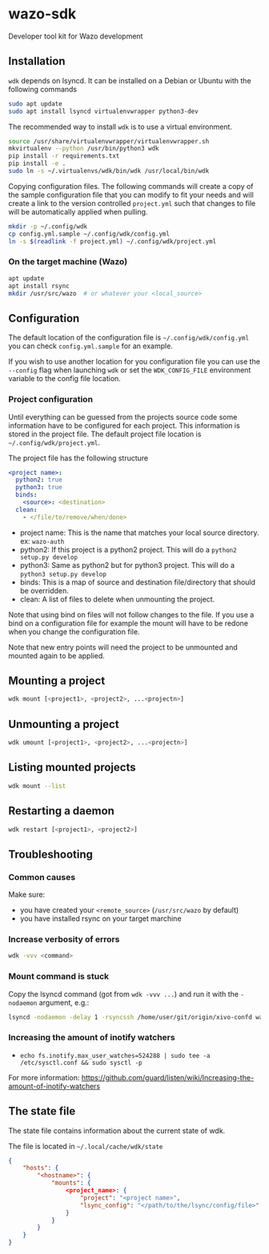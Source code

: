 # wazo-sdk

Developer tool kit for Wazo development


## Installation

`wdk` depends on lsyncd. It can be installed on a Debian or Ubuntu with the following
commands

```sh
sudo apt update
sudo apt install lsyncd virtualenvwrapper python3-dev
```

The recommended way to install `wdk` is to use a virtual environment.

```sh
source /usr/share/virtualenvwrapper/virtualenvwrapper.sh
mkvirtualenv --python /usr/bin/python3 wdk
pip install -r requirements.txt
pip install -e .
sudo ln -s ~/.virtualenvs/wdk/bin/wdk /usr/local/bin/wdk
```

Copying configuration files. The following commands will create a copy of the sample
configuration file that you can modify to fit your needs and will create a link to the
version controlled `project.yml` such that changes to file will be automatically applied
when pulling.

```sh
mkdir -p ~/.config/wdk
cp config.yml.sample ~/.config/wdk/config.yml
ln -s $(readlink -f project.yml) ~/.config/wdk/project.yml
```


### On the target machine (Wazo)

```sh
apt update
apt install rsync
mkdir /usr/src/wazo  # or whatever your <local_source>
```


## Configuration

The default location of the configuration file is `~/.config/wdk/config.yml` you can check
`config.yml.sample` for an example.

If you wish to use another location for you configuration file you can use the `--config` flag
when launching `wdk` or set the `WDK_CONFIG_FILE` environment variable to the config file location.


### Project configuration

Until everything can be guessed from the projects source code some information have to be configured
for each project. This information is stored in the project file. The default project file location
is `~/.config/wdk/project.yml`.

The project file has the following structure

```yml
<project name>:
  python2: true
  python3: true
  binds:
    <source>: <destination>
  clean:
    - </file/to/remove/when/done>
```

* project name: This is the name that matches your local source directory. ex: `wazo-auth`
* python2: If this project is a python2 project. This will do a `python2 setup.py develop`
* python3: Same as python2 but for python3 project. This will do a `python3 setup.py develop`
* binds: This is a map of source and destination file/directory that should be overridden.
* clean: A list of files to delete when unmounting the project.

Note that using bind on files will not follow changes to the file. If you use a bind on a
configuration file for example the mount will have to be redone when you change the configuration
file.

Note that new entry points will need the project to be unmounted and mounted again to be applied.


## Mounting a project

```sh
wdk mount [<project1>, <project2>, ...<projectn>]
```

## Unmounting a project

```sh
wdk umount [<project1>, <project2>, ...<projectn>]
```

## Listing mounted projects

```sh
wdk mount --list
```

## Restarting a daemon

```sh
wdk restart [<project1>, <project2>]
```

## Troubleshooting

### Common causes

Make sure:

* you have created your `<remote_source>` (`/usr/src/wazo` by default)
* you have installed rsync on your target marchine

### Increase verbosity of errors

```sh
wdk -vvv <command>
```

### Mount command is stuck

Copy the lsyncd command (got from `wdk -vvv ...`) and run it with the `-nodaemon` argument, e.g.:

```sh
lsyncd -nodaemon -delay 1 -rsyncssh /home/user/git/origin/xivo-confd wazo.example.com /usr/src/wazo/xivo-confd
```

### Increasing the amount of inotify watchers

* `echo fs.inotify.max_user_watches=524288 | sudo tee -a /etc/sysctl.conf && sudo sysctl -p`

For more information: https://github.com/guard/listen/wiki/Increasing-the-amount-of-inotify-watchers

## The state file

The state file contains information about the current state of wdk.

The file is located in `~/.local/cache/wdk/state`

```json
{
    "hosts": {
        "<hostname>": {
            "mounts": {
                <project_name>: {
                    "project": "<project name>",
                    "lsync_config": "</path/to/the/lsync/config/file>",
                }
            }
        }
    }
}
```
